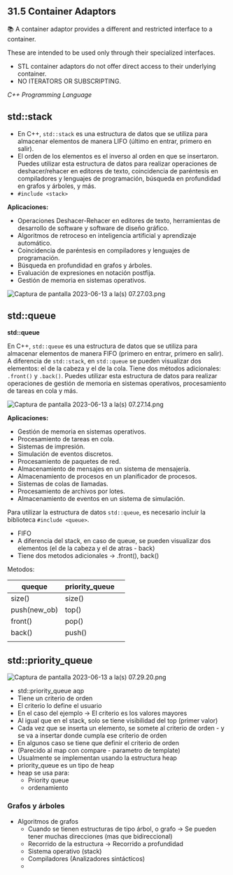 ## **31.5 Container Adaptors**

<aside>
📚 A container adaptor provides a different and restricted interface to a container.

These are intended to be used only through their specialized interfaces.

- STL container adaptors do not offer direct access to their underlying container.
- NO ITERATORS OR SUBSCRIPTING.

*C++ Programming Language*

</aside>

## std::stack

- En C++, `std::stack` es una estructura de datos que se utiliza para almacenar elementos de manera LIFO (último en entrar, primero en salir).
- El orden de los elementos es el inverso al orden en que se insertaron. Puedes utilizar esta estructura de datos para realizar operaciones de deshacer/rehacer en editores de texto, coincidencia de paréntesis en compiladores y lenguajes de programación, búsqueda en profundidad en grafos y árboles, y más.
- `#include <stack>`

**Aplicaciones:**

- Operaciones Deshacer-Rehacer en editores de texto, herramientas de desarrollo de software y software de diseño gráfico.
- Algoritmos de retroceso en inteligencia artificial y aprendizaje automático.
- Coincidencia de paréntesis en compiladores y lenguajes de programación.
- Búsqueda en profundidad en grafos y árboles.
- Evaluación de expresiones en notación postfija.
- Gestión de memoria en sistemas operativos.

![Captura de pantalla 2023-06-13 a la(s) 07.27.03.png](https://s3-us-west-2.amazonaws.com/secure.notion-static.com/411e4b17-f2d7-42dd-96ca-c186fb4429f2/Captura_de_pantalla_2023-06-13_a_la(s)_07.27.03.png)

## std::queue

**std::queue**

En C++, `std::queue` es una estructura de datos que se utiliza para almacenar elementos de manera FIFO (primero en entrar, primero en salir). A diferencia de `std::stack`, en `std::queue` se pueden visualizar dos elementos: el de la cabeza y el de la cola. Tiene dos métodos adicionales: `.front()` y `.back()`. Puedes utilizar esta estructura de datos para realizar operaciones de gestión de memoria en sistemas operativos, procesamiento de tareas en cola y más.

![Captura de pantalla 2023-06-13 a la(s) 07.27.14.png](https://s3-us-west-2.amazonaws.com/secure.notion-static.com/9053b103-b403-4ac4-8ff2-58ed3ce940b9/Captura_de_pantalla_2023-06-13_a_la(s)_07.27.14.png)

**Aplicaciones:**

- Gestión de memoria en sistemas operativos.
- Procesamiento de tareas en cola.
- Sistemas de impresión.
- Simulación de eventos discretos.
- Procesamiento de paquetes de red.
- Almacenamiento de mensajes en un sistema de mensajería.
- Almacenamiento de procesos en un planificador de procesos.
- Sistemas de colas de llamadas.
- Procesamiento de archivos por lotes.
- Almacenamiento de eventos en un sistema de simulación.

Para utilizar la estructura de datos `std::queue`, es necesario incluir la biblioteca `#include <queue>`.

- FIFO
- A diferencia del stack, en caso de queue, se pueden visualizar dos elementos (el de la cabeza y el de atras - back)
- Tiene dos metodos adicionales → .front(), back()

Metodos:

| queque | priority_queue |  |
| --- | --- | --- |
| size() | size() |  |
| push(new_ob) | top() |  |
| front() | pop() |  |
| back() | push() |  |
|  |  |  |

## std::priority_queue

![Captura de pantalla 2023-06-13 a la(s) 07.29.20.png](https://s3-us-west-2.amazonaws.com/secure.notion-static.com/e1f8b4de-d4e2-442f-9e34-794d7298de24/Captura_de_pantalla_2023-06-13_a_la(s)_07.29.20.png)

- std::priority_queue<T> aqp
- Tiene un criterio de orden
- El criterio lo define el usuario
- En el caso del ejemplo → El criterio es los valores mayores
- Al igual que en el stack, solo se tiene visibilidad del top (primer valor)
- Cada vez que se inserta un elemento, se somete al criterio de orden - y se va a insertar donde cumpla ese criterio de orden
- En algunos caso se tiene que definir el criterio de orden
- (Parecido al map con compare - parametro de template)
- Usualmente se implementan usando la estructura heap
- priority_queue es un tipo de heap
- heap se usa para:
    - Priority queue
    - ordenamiento

### Grafos y árboles

- Algoritmos de grafos
    - Cuando se tienen estructuras de tipo árbol, o grafo → Se pueden tener muchas direcciones (mas que bidireccional)
    - Recorrido de la estructura → Recorrido a profundidad
    - Sistema operativo (stack)
    - Compiladores (Analizadores sintácticos)
    -